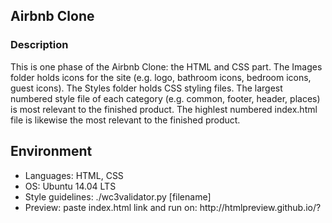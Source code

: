 <h2>Airbnb Clone</h2>
<h3>Description</h3>
<quote>This is one phase of the Airbnb Clone: the HTML and CSS part. The Images folder holds icons for the site (e.g. logo, bathroom icons, bedroom icons, guest icons). The Styles folder holds CSS styling files. The largest numbered style file of each category (e.g. common, footer, header, places) is most relevant to the finished product. The highlest numbered index.html file is likewise the most relevant to the finished product.</quote>

<h2>Environment</h2>
<ul>
<li>Languages: HTML, CSS</li>
<li>OS: Ubuntu 14.04 LTS</li>
<li>Style guidelines: ./wc3validator.py [filename]</li>
<li>Preview: paste index.html link and run on: http://htmlpreview.github.io/?</li>
</ul>
